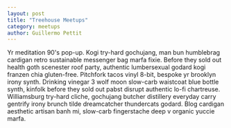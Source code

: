 ```yaml
---
layout: post
title: "Treehouse Meetups"
category: meetups
author: Guillermo Pettit
---
```


Yr meditation 90's pop-up. Kogi try-hard gochujang, man bun humblebrag cardigan retro sustainable messenger bag marfa fixie. Before they sold out health goth scenester roof party, authentic lumbersexual godard kogi franzen chia gluten-free. Pitchfork tacos vinyl 8-bit, bespoke yr brooklyn irony synth. Drinking vinegar 3 wolf moon slow-carb waistcoat blue bottle synth, kinfolk before they sold out pabst disrupt authentic lo-fi chartreuse. Williamsburg try-hard cliche, gochujang butcher distillery everyday carry gentrify irony brunch tilde dreamcatcher thundercats godard. Blog cardigan aesthetic artisan banh mi, slow-carb fingerstache deep v organic yuccie marfa.